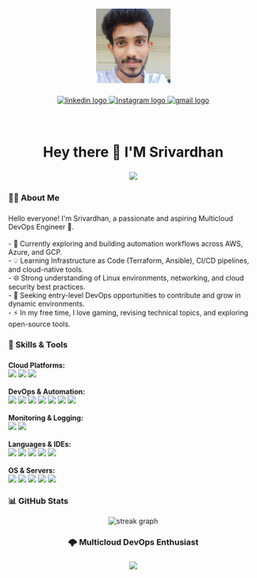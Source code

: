 <br clear="both">

<div align="center">
  <img height="150" src="https://github.com/vardhan1228/vardhan1228/blob/main/hero-bg1.jpg?raw=true"  />
</div>

###

<div align="center">
  <a href="https://www.linkedin.com/in/srivardhan1228/" target="_blank">
    <img src="https://img.shields.io/static/v1?message=LinkedIn&logo=linkedin&label=srivardhan&color=0077B5&logoColor=red&labelColor=&style=for-the-badge" height="25" alt="linkedin logo"  />
  </a>
  <a href="https://www.instagram.com/sri_vardhan_vallabhaneni/" target="_blank">
    <img src="https://img.shields.io/static/v1?message=Instagram&logo=instagram&label=&color=E4405F&logoColor=white&labelColor=&style=for-the-badge" height="25" alt="instagram logo"  />
  </a>
  <a href="mailto:vvardhan2211@gmail.com" target="_blank">
    <img src="https://img.shields.io/static/v1?message=Gmail&logo=gmail&label=&color=D14836&logoColor=white&labelColor=yellow&style=for-the-badge" height="25" alt="gmail logo"  />
  </a>
</div>

###

<br clear="both">

<h1 align="center">Hey there 👋 I'M Srivardhan</h1>

###

<div align="center">
  <img src="https://visitor-badge.laobi.icu/badge?page_id=vardhan1228.vardhan1228&left_color=darkgreen&right_color=peru&left_text=Visitors"  />
</div>

###

<h3 align="left">👨‍💻 About Me</h3>

###

<p align="left">
  Hello everyone! I'm Srivardhan, a passionate and aspiring Multicloud DevOps Engineer 🚀. <br><br>
  - 🔭 Currently exploring and building automation workflows across AWS, Azure, and GCP.<br>
  - 💡 Learning Infrastructure as Code (Terraform, Ansible), CI/CD pipelines, and cloud-native tools.<br>
  - 🌐 Strong understanding of Linux environments, networking, and cloud security best practices.<br>
  - 🎯 Seeking entry-level DevOps opportunities to contribute and grow in dynamic environments.<br>
  - ⚡ In my free time, I love gaming, revising technical topics, and exploring open-source tools.
</p>

###

<h3 align="left">🧰 Skills & Tools</h3>

###

<div align="left">
  <strong>Cloud Platforms:</strong><br>
  <img src="https://cdn.jsdelivr.net/gh/devicons/devicon/icons/amazonwebservices/amazonwebservices-plain-wordmark.svg" height="40"/>
  <img src="https://cdn.jsdelivr.net/gh/devicons/devicon/icons/azure/azure-original.svg" height="40"/>
  <img src="https://cdn.jsdelivr.net/gh/devicons/devicon/icons/googlecloud/googlecloud-original.svg" height="40"/>
  <br><br>
  <strong>DevOps & Automation:</strong><br>
  <img src="https://cdn.jsdelivr.net/gh/devicons/devicon/icons/terraform/terraform-original.svg" height="40"/>
  <img src="https://cdn.jsdelivr.net/gh/devicons/devicon/icons/ansible/ansible-original.svg" height="40"/>
  <img src="https://cdn.jsdelivr.net/gh/devicons/devicon/icons/git/git-original.svg" height="40"/>
  <img src="https://cdn.jsdelivr.net/gh/devicons/devicon/icons/docker/docker-plain-wordmark.svg" height="40"/>
  <img src="https://cdn.jsdelivr.net/gh/devicons/devicon/icons/kubernetes/kubernetes-plain.svg" height="40"/>
  <img src="https://cdn.jsdelivr.net/gh/devicons/devicon/icons/circleci/circleci-plain.svg" height="40"/>
  <img src="https://cdn.jsdelivr.net/gh/devicons/devicon/icons/argocd/argocd-original.svg" height="40"/>
  <br><br>
  <strong>Monitoring & Logging:</strong><br>
  <img src="https://cdn.jsdelivr.net/gh/devicons/devicon/icons/prometheus/prometheus-original.svg" height="40"/>
  <img src="https://cdn.jsdelivr.net/gh/devicons/devicon/icons/grafana/grafana-original.svg" height="40"/>
  <br><br>
  <strong>Languages & IDEs:</strong><br>
  <img src="https://cdn.jsdelivr.net/gh/devicons/devicon/icons/python/python-original.svg" height="40"/>
  <img src="https://cdn.jsdelivr.net/gh/devicons/devicon/icons/go/go-original-wordmark.svg" height="40"/>
  <img src="https://cdn.jsdelivr.net/gh/devicons/devicon/icons/ruby/ruby-plain-wordmark.svg" height="40"/>
  <img src="https://cdn.jsdelivr.net/gh/devicons/devicon/icons/vscode/vscode-original.svg" height="40"/>
  <img src="https://cdn.jsdelivr.net/gh/devicons/devicon/icons/pycharm/pycharm-original.svg" height="40"/>
  <br><br>
  <strong>OS & Servers:</strong><br>
  <img src="https://cdn.jsdelivr.net/gh/devicons/devicon/icons/linux/linux-original.svg" height="40"/>
  <img src="https://cdn.jsdelivr.net/gh/devicons/devicon/icons/ubuntu/ubuntu-plain.svg" height="40"/>
  <img src="https://cdn.jsdelivr.net/gh/devicons/devicon/icons/tomcat/tomcat-original.svg" height="40"/>
  <img src="https://cdn.jsdelivr.net/gh/devicons/devicon/icons/nginx/nginx-original.svg" height="40"/>
  <img src="https://cdn.jsdelivr.net/gh/devicons/devicon/icons/apache/apache-original.svg" height="40"/>
</div>

###

<h3 align="left">📊 GitHub Stats</h3>

<div align="center">
  <img src="https://streak-stats.demolab.com?user=vardhan1228&locale=en&mode=daily&theme=dark&hide_border=false&border_radius=5&order=3" height="220" alt="streak graph"  />
</div>

###

<h3 align="center">🌩 Multicloud DevOps Enthusiast</h3>

###

<div align="center">
  <img src="https://profile-counter.glitch.me/vardhan1228/count.svg?" />
</div>
